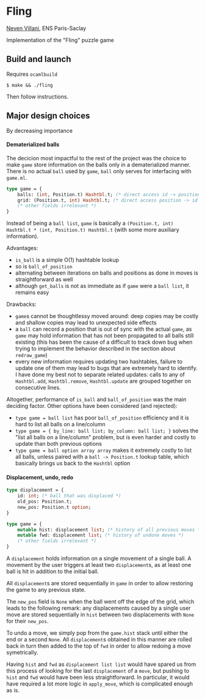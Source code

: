 # Fling

[Neven Villani](https://github.com/Vanille-N), ENS Paris-Saclay

Implementation of the "Fling" puzzle game

## Build and launch

Requires `ocamlbuild`

```
$ make && ./fling
```
Then follow instructions.

## Major design choices
By decreasing importance

#### Dematerialized balls

The decicion most impactful to the rest of the project was the choice to make `game` store information on the balls only in a dematerialized manner. There is no actual `ball` used by `game`, `ball` only serves for interfacing with `game.ml`.

```ocaml
type game = {
    balls: (int, Position.t) Hashtbl.t; (* direct access id -> position *)
    grid: (Position.t, int) Hashtbl.t; (* direct access position -> id *)
    (* other fields irrelevant *)
}
```

Instead of being a `ball list`, `game` is basically a `(Position.t, int) Hashtbl.t * (int, Position.t) Hashtbl.t` (with some more auxiliary information).

Advantages:
- `is_ball` is a simple O(1) hashtable lookup
- so is `ball_of_position`
- alternating between iterations on balls and positions as done in moves is straightforward as well
- although `get_balls` is not as immediate as if `game` were a `ball list`, it remains easy

Drawbacks:
- `game`s cannot be thoughtlessy moved around: deep copies may be costly and shallow copies may lead to unexpected side effects
- a `ball` can record a position that is out of sync with the actual `game`, as `game` may hold information that has not been propagated to all balls still existing (this has been the cause of a difficult to track down bug when trying to implement the behavior described in the section about `redraw_game`)
- every new information requires updating two hashtables, failure to update one of them may lead to bugs that are extremely hard to identify. I have done my best not to separate related updates: calls to any of `Hashtbl.add`, `Hashtbl.remove`, `Hashtbl.update` are grouped together on consecutive lines.

Altogether, performance of `is_ball` and `ball_of_position` was the main deciding factor.
Other options have been considered (and rejected):
- `type game = ball list` has poor `ball_of_position` efficiency and it is hard to list all balls on a line/column
- `type game = { by_line: ball list; by_column: ball list; }` solves the "list all balls on a line/column" problem, but is even harder and costly to update than both previous options
- `type game = ball option array array` makes it extremely costly to list all balls, unless paired with a `ball -> Position.t` lookup table, which basically brings us back to the `Hashtbl` option

#### Displacement, undo, redo

```ocaml
type displacement = {
    id: int; (* ball that was displaced *)
    old_pos: Position.t;
    new_pos: Position.t option;
}

type game = {
    mutable hist: displacement list; (* history of all previous moves *)
    mutable fwd: displacement list; (* history of undone moves *)
    (* other fields irrelevant *)
}
```

A `displacement` holds information on a single movement of a single ball. A movement by the user triggers at least two `displacement`s, as at least one ball is hit in addition to the initial ball.

All `displacement`s are stored sequentially in `game` in order to allow restoring the game to any previous state.

The `new_pos` field is `None` when the ball went off the edge of the grid, which leads to the following remark: any displacements caused by a single user move are stored sequentially in `hist` between two displacements with `None` for their `new_pos`.

To undo a move, we simply pop from the `game.hist` stack until either the end or a second `None`. All `displacement`s obtained in this manner are rolled back in turn then added to the top of `fwd` in order to allow redoing a move symetrically.

Having `hist` and `fwd` as `displacement list list` would have spared us from this process of looking for the last `displacement` of a `move`, but pushing to `hist` and `fwd` would have been less straightforward. In particular, it would have required a lot more logic in `apply_move`, which is complicated enough as is.
